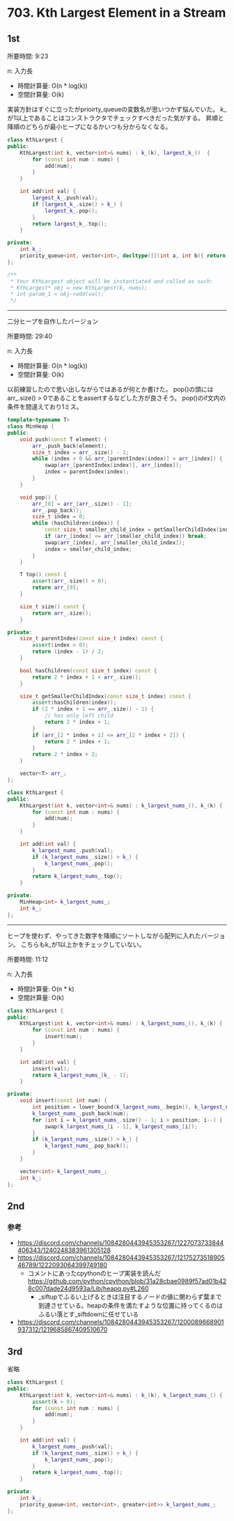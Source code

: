 # 703. Kth Largest Element in a Stream

## 1st

所要時間: 9:23

n: 入力長
- 時間計算量: O(n * log(k))
- 空間計算量: O(k)

実装方針はすぐに立ったがprioirty_queueの変数名が思いつかず悩んでいた。
k_が1以上であることはコンストラクタでチェックすべきだった気がする。
昇順と降順のどちらが最小ヒープになるかいつも分からなくなる。

```cpp
class KthLargest {
public:
    KthLargest(int k, vector<int>& nums) : k_(k), largest_k_()  {
        for (const int num : nums) {
            add(num);
        }
    }

    int add(int val) {
        largest_k_.push(val);
        if (largest_k_.size() > k_) {
            largest_k_.pop();
        }
        return largest_k_.top();
    }

private:
    int k_;
    priority_queue<int, vector<int>, decltype([](int a, int b){ return a > b; })> largest_k_;
};

/**
 * Your KthLargest object will be instantiated and called as such:
 * KthLargest* obj = new KthLargest(k, nums);
 * int param_1 = obj->add(val);
 */
```

---

二分ヒープを自作したバージョン

所要時間: 29:40

n: 入力長
- 時間計算量: O(n * log(k))
- 空間計算量: O(k)

以前練習したので思い出しながらではあるが何とか書けた。
pop()の頭にはarr_.size() > 0であることをassertするなどした方が良さそう。
pop()のif文内の条件を間違えており1ミス。

```cpp
template<typename T>
class MinHeap {
public:
    void push(const T element) {
        arr_.push_back(element);
        size_t index = arr_.size() - 1;
        while (index > 0 && arr_[parentIndex(index)] > arr_[index]) {
            swap(arr_[parentIndex(index)], arr_[index]);
            index = parentIndex(index);
        }
    }

    void pop() {
        arr_[0] = arr_[arr_.size() - 1];
        arr_.pop_back();
        size_t index = 0;
        while (hasChildren(index)) {
            const size_t smaller_child_index = getSmallerChildIndex(index);
            if (arr_[index] <= arr_[smaller_child_index]) break;
            swap(arr_[index], arr_[smaller_child_index]);
            index = smaller_child_index;
        }
    }

    T top() const {
        assert(arr_.size() > 0);
        return arr_[0];
    }

    size_t size() const {
        return arr_.size();
    }

private:
    size_t parentIndex(const size_t index) const {
        assert(index > 0);
        return (index - 1) / 2;
    }

    bool hasChildren(const size_t index) const {
        return 2 * index + 1 < arr_.size();
    }

    size_t getSmallerChildIndex(const size_t index) const {
        assert(hasChildren(index));
        if (2 * index + 1 == arr_.size() - 1) {
            // has only left child
            return 2 * index + 1;
        }
        if (arr_[2 * index + 1] <= arr_[2 * index + 2]) {
            return 2 * index + 1;
        }
        return 2 * index + 2;
    }

    vector<T> arr_;
};

class KthLargest {
public:
    KthLargest(int k, vector<int>& nums) : k_largest_nums_(), k_(k) {
        for (const int num : nums) {
            add(num);
        }
    }

    int add(int val) {
        k_largest_nums_.push(val);
        if (k_largest_nums_.size() > k_) {
            k_largest_nums_.pop();
        }
        return k_largest_nums_.top();
    }

private:
    MinHeap<int> k_largest_nums_;
    int k_;
};
```

---

ヒープを使わず、やってきた数字を降順にソートしながら配列に入れたバージョン。
こちらもk_が1以上かをチェックしていない。

所要時間: 11:12

n: 入力長
- 時間計算量: O(n * k)
- 空間計算量: O(k)


```cpp
class KthLargest {
public:
    KthLargest(int k, vector<int>& nums) : k_largest_nums_(), k_(k) {
        for (const int num : nums) {
            insert(num);
        }
    }

    int add(int val) {
        insert(val);
        return k_largest_nums_[k_ - 1];
    }

private:
    void insert(const int num) {
        int position = lower_bound(k_largest_nums_.begin(), k_largest_nums_.end(), num, greater<int>()) - k_largest_nums_.begin();
        k_largest_nums_.push_back(num);
        for (int i = k_largest_nums_.size() - 1; i > position; i--) {
            swap(k_largest_nums_[i - 1], k_largest_nums_[i]);
        }
        if (k_largest_nums_.size() > k_) {
            k_largest_nums_.pop_back();
        }
    }

    vector<int> k_largest_nums_;
    int k_;
};
```


## 2nd

### 参考

- https://discord.com/channels/1084280443945353267/1227073733844406343/1240248383961305128
- https://discord.com/channels/1084280443945353267/1217527351890546789/1222093064399749180
    - コメントにあったcpythonのヒープ実装を読んだ https://github.com/python/cpython/blob/31a28cbae0989f57ad01b428c007dade24d9593a/Lib/heapq.py#L260
        - \_siftupでふるい上げるときは注目するノードの値に関わらず葉まで到達させている。heapの条件を満たすような位置に持ってくるのはふるい落とす\_siftdownに任せている
- https://discord.com/channels/1084280443945353267/1200089668901937312/1219685867409510670


## 3rd

省略

```cpp
class KthLargest {
public:
    KthLargest(int k, vector<int>& nums) : k_(k), k_largest_nums_() {
        assert(k > 0);
        for (const int num : nums) {
            add(num);
        }
    }

    int add(int val) {
        k_largest_nums_.push(val);
        if (k_largest_nums_.size() > k_) {
            k_largest_nums_.pop();
        }
        return k_largest_nums_.top();
    }

private:
    int k_;
    priority_queue<int, vector<int>, greater<int>> k_largest_nums_;
};
```
